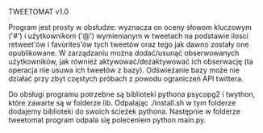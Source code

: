 TWEETOMAT v1.0

Program jest prosty w obsłudze: wyznacza on oceny słowom kluczowym ('#') i użytkownikom ('@') wymienianym w tweetach na podstawie ilosci retweet'ów i favorites'ów tych tweetów oraz tego jak dawno zostały one opublikowane. W zarządzaniu można dodać/usunąć obserwowanych użytkowników, jak również aktywować/dezaktywować ich obserwację (ta operacja nie usuwa ich tweetów z bazy). Odświeżanie bazy może nie działać przy zbyt częstych próbach z powodu ograniczeń API twittera.

Do obsługi programu potrzebne są biblioteki pythona psycopg2 i twython, które zawarte są w folderze lib. Odpalając ./install.sh w tym folderze dodajemy biblioteki do swoich ścieżek pythona. Następnie w folderze tweetomat program odpala się poleceniem python main.py.
